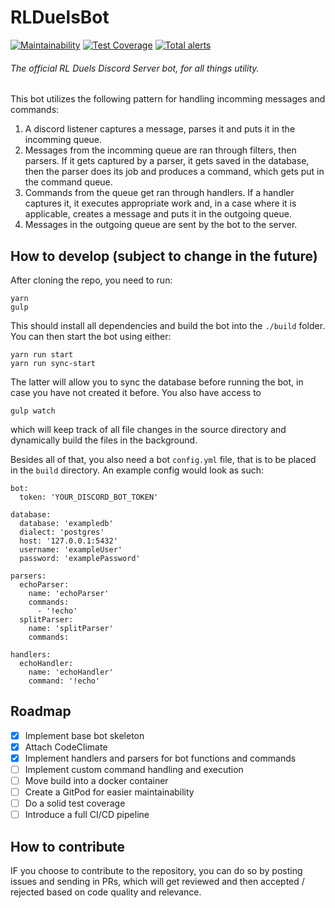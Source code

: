 # RLDuelsBot
[![Maintainability](https://api.codeclimate.com/v1/badges/67c0a3ae434c3fb8f0b7/maintainability)](https://codeclimate.com/github/Kamilczak020/RLDuelsBot/maintainability)
[![Test Coverage](https://api.codeclimate.com/v1/badges/67c0a3ae434c3fb8f0b7/test_coverage)](https://codeclimate.com/github/Kamilczak020/RLDuelsBot/test_coverage)
[![Total alerts](https://img.shields.io/lgtm/alerts/g/Kamilczak020/RLDuelsBot.svg?logo=lgtm&logoWidth=18)](https://lgtm.com/projects/g/Kamilczak020/RLDuelsBot/alerts/)

###### The official RL Duels Discord Server bot, for all things utility.

This bot utilizes the following pattern for handling incomming messages and commands:

1. A discord listener captures a message, parses it and puts it in the incomming queue.
2. Messages from the incomming queue are ran through filters, then parsers.
If it gets captured by a parser, it gets saved in the database, then the parser does its job and produces a command,
which gets put in the command queue.
3. Commands from the queue get ran through handlers. If a handler captures it, it executes appropriate work and,
in a case where it is applicable, creates a message and puts it in the outgoing queue.
4. Messages in the outgoing queue are sent by the bot to the server.


## How to develop (subject to change in the future)

After cloning the repo, you need to run:
```
yarn
gulp
```

This should install all dependencies and build the bot into the `./build` folder.
You can then start the bot using either:
```
yarn run start
yarn run sync-start
```
The latter will allow you to sync the database before running the bot, in case you have not created it before.
You also have access to 
```
gulp watch
```
which will keep track of all file changes in the source directory and dynamically build the files in the background.

Besides all of that, you also need a bot `config.yml` file, that is to be placed in the `build` directory.
An example config would look as such:
```
bot:
  token: 'YOUR_DISCORD_BOT_TOKEN'

database:
  database: 'exampledb'
  dialect: 'postgres'
  host: '127.0.0.1:5432'
  username: 'exampleUser'
  password: 'examplePassword'

parsers:
  echoParser:
    name: 'echoParser'
    commands:
      - '!echo'
  splitParser:
    name: 'splitParser'
    commands:

handlers:
  echoHandler:
    name: 'echoHandler'
    command: '!echo'
```

## Roadmap
- [x] Implement base bot skeleton
- [x] Attach CodeClimate
- [x] Implement handlers and parsers for bot functions and commands
- [ ] Implement custom command handling and execution
- [ ] Move build into a docker container
- [ ] Create a GitPod for easier maintainability
- [ ] Do a solid test coverage
- [ ] Introduce a full CI/CD pipeline

## How to contribute
IF you choose to contribute to the repository, you can do so by posting issues and sending in PRs, 
which will get reviewed and then accepted / rejected based on code quality and relevance.